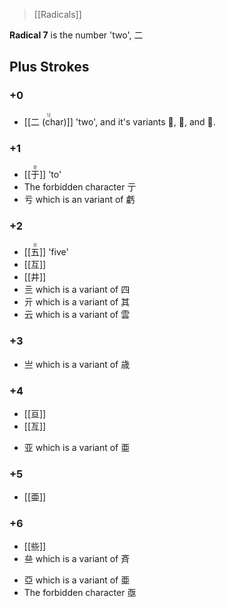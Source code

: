 > [[Radicals]]

**Radical 7** is the number 'two', 二
## Plus Strokes
### +0
- <ruby>[[二 (char)]]<rt>늬</rt></ruby> 'two', and it's variants 𠄞, 𠄟, and 𠄠.
### +1
- <ruby>[[于]]<rt>우</rt></ruby> 'to'
- The forbidden character 亍
- 亏 which is an variant of 虧
### +2
- <ruby>[[五]]<rt>오</rt></ruby> 'five'
- [[互]]
- [[井]]
- 亖 which is a variant of 四
- 亓 which is a variant of 其
- 云 which is a variant of 雲
### +3
- 亗 which is a variant of 歳
### +4
- [[亘]]
- [[亙]]
* 亚 which is a variant of 亜
### +5
- [[亜]] 
### +6
- [[些]]
- 亝 which is a variant of 斉
* 亞 which is a variant of 亜
* The forbidden character 亟
